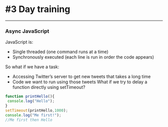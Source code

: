 # #3 Day training
--- 
### Async JavaScript 

JavaScript is:
- Single threaded (one command runs at a time)
- Synchronously executed (each line is run in order the code appears)

 So what if we have a task:
- Accessing Twitter’s server to get new tweets that takes a long time
- Code we want to run using those tweets
What if we try to delay a function directly using setTimeout?

```javascript
function printHello(){
 console.log("Hello");
}
setTimeout(printHello,1000);
console.log("Me first!");
//Me first then Hello
```